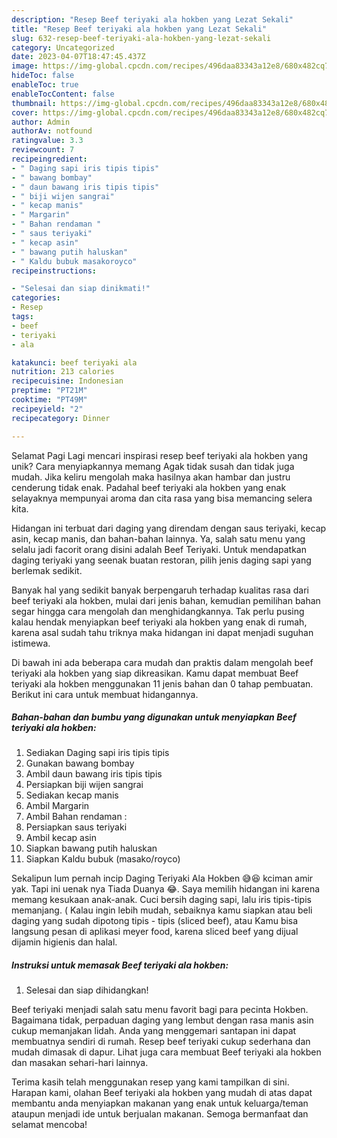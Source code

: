 ```yaml
---
description: "Resep Beef teriyaki ala hokben yang Lezat Sekali"
title: "Resep Beef teriyaki ala hokben yang Lezat Sekali"
slug: 632-resep-beef-teriyaki-ala-hokben-yang-lezat-sekali
category: Uncategorized
date: 2023-04-07T18:47:45.437Z
image: https://img-global.cpcdn.com/recipes/496daa83343a12e8/680x482cq70/beef-teriyaki-ala-hokben-foto-resep-utama.jpg
hideToc: false
enableToc: true
enableTocContent: false
thumbnail: https://img-global.cpcdn.com/recipes/496daa83343a12e8/680x482cq70/beef-teriyaki-ala-hokben-foto-resep-utama.jpg
cover: https://img-global.cpcdn.com/recipes/496daa83343a12e8/680x482cq70/beef-teriyaki-ala-hokben-foto-resep-utama.jpg
author: Admin
authorAv: notfound
ratingvalue: 3.3
reviewcount: 7
recipeingredient:
- " Daging sapi iris tipis tipis"
- " bawang bombay"
- " daun bawang iris tipis tipis"
- " biji wijen sangrai"
- " kecap manis"
- " Margarin"
- " Bahan rendaman "
- " saus teriyaki"
- " kecap asin"
- " bawang putih haluskan"
- " Kaldu bubuk masakoroyco"
recipeinstructions:

- "Selesai dan siap dinikmati!"
categories:
- Resep
tags:
- beef
- teriyaki
- ala

katakunci: beef teriyaki ala 
nutrition: 213 calories
recipecuisine: Indonesian
preptime: "PT21M"
cooktime: "PT49M"
recipeyield: "2"
recipecategory: Dinner

---
```



Selamat Pagi Lagi mencari inspirasi resep beef teriyaki ala hokben yang unik? Cara menyiapkannya memang Agak tidak susah dan tidak juga mudah. Jika keliru mengolah maka hasilnya akan hambar dan justru cenderung tidak enak. Padahal beef teriyaki ala hokben yang enak selayaknya mempunyai aroma dan cita rasa yang bisa memancing selera kita.


Hidangan ini terbuat dari daging yang direndam dengan saus teriyaki, kecap asin, kecap manis, dan bahan-bahan lainnya. Ya, salah satu menu yang selalu jadi facorit orang disini adalah Beef Teriyaki. Untuk mendapatkan daging teriyaki yang seenak buatan restoran, pilih jenis daging sapi yang berlemak sedikit.

Banyak hal yang sedikit banyak berpengaruh terhadap kualitas rasa dari beef teriyaki ala hokben, mulai dari jenis bahan, kemudian pemilihan bahan segar hingga cara mengolah dan menghidangkannya. Tak perlu pusing kalau hendak menyiapkan beef teriyaki ala hokben yang enak di rumah, karena asal sudah tahu triknya maka hidangan ini dapat menjadi suguhan istimewa.


Di bawah ini ada beberapa cara mudah dan praktis dalam mengolah beef teriyaki ala hokben yang siap dikreasikan. Kamu dapat membuat Beef teriyaki ala hokben menggunakan 11 jenis bahan dan 0 tahap pembuatan. Berikut ini cara untuk membuat hidangannya.

<!--inarticleads1-->

##### Bahan-bahan dan bumbu yang digunakan untuk menyiapkan Beef teriyaki ala hokben:

1. Sediakan  Daging sapi iris tipis tipis
1. Gunakan  bawang bombay
1. Ambil  daun bawang iris tipis tipis
1. Persiapkan  biji wijen sangrai
1. Sediakan  kecap manis
1. Ambil  Margarin
1. Ambil  Bahan rendaman :
1. Persiapkan  saus teriyaki
1. Ambil  kecap asin
1. Siapkan  bawang putih haluskan
1. Siapkan  Kaldu bubuk (masako/royco)


Sekalipun lum pernah incip Daging Teriyaki Ala Hokben 😅😆 kciman amir yak. Tapi ini uenak nya Tiada Duanya 😂. Saya memilih hidangan ini karena memang kesukaan anak-anak. Cuci bersih daging sapi, lalu iris tipis-tipis memanjang. ( Kalau ingin lebih mudah, sebaiknya kamu siapkan atau beli daging yang sudah dipotong tipis - tipis (sliced beef), atau Kamu bisa langsung pesan di aplikasi meyer food, karena sliced beef yang dijual dijamin higienis dan halal. 

<!--inarticleads2-->

##### Instruksi untuk memasak Beef teriyaki ala hokben:


1. Selesai dan siap dihidangkan!

Beef teriyaki menjadi salah satu menu favorit bagi para pecinta Hokben. Bagaimana tidak, perpaduan daging yang lembut dengan rasa manis asin cukup memanjakan lidah. Anda yang menggemari santapan ini dapat membuatnya sendiri di rumah. Resep beef teriyaki cukup sederhana dan mudah dimasak di dapur. Lihat juga cara membuat Beef teriyaki ala hokben dan masakan sehari-hari lainnya. 

Terima kasih telah menggunakan resep yang kami tampilkan di sini. Harapan kami, olahan Beef teriyaki ala hokben yang mudah di atas dapat membantu anda menyiapkan makanan yang enak untuk keluarga/teman ataupun menjadi ide untuk berjualan makanan. Semoga bermanfaat dan selamat mencoba!
